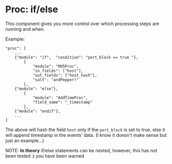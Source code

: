 # Proc: if/else

This component gives you more control over which processing steps are running
and when.

Example:
```
"proc": [
    ...
    {"module": "if",  "condition": "port_block == true "},
        {
            "module": "Md5Proc",
            "in_fields": ["host"],
            "out_fields": ["host_hash"],
            "salt": "andPepper!"
        },
    {"module": "else"},
        {
            "module": "AddTimeProc",
            "field_name": "_timestamp"
        },
    {"module": "endif"},
    ...
]
```

The above will hash the field `host` only if the `port_block` is set to true,
else it will append timestamp in the events' data. (I know it doesn't make sense
but just an example...)

NOTE: **In theory** if/else statements can be nested, however, this has not been
tested :) you have been warned
